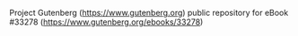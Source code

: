 Project Gutenberg (https://www.gutenberg.org) public repository for eBook #33278 (https://www.gutenberg.org/ebooks/33278)
